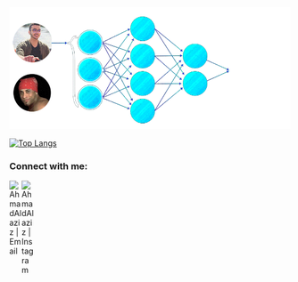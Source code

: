 ![image](https://github.com/Ahmad-Alaziz/Ahmad-Alaziz/blob/main/gif.gif)

[![Top Langs](https://github-readme-stats.vercel.app/api/top-langs/?username=Ahmad-Alaziz&layout=compact)](https://github.com/Ahmad-Alaziz/github-readme-stats)


### Connect with me:
[<img align="left" alt="AhmadAlaziz | Email" width="22px" src="https://cdn.jsdelivr.net/npm/simple-icons@v3/icons/gmail.svg" />](mailto:aha.k.aziz@gmail.com)
[<img align="left" alt="AhmadAlaziz | Instagram" width="22px" src="https://cdn.jsdelivr.net/npm/simple-icons@v3/icons/instagram.svg" />](https://www.instagram.com/a7mad_al3aziz/)

